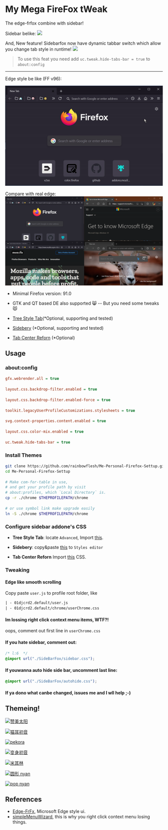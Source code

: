 # My Mega FireFox tWeak

The edge-frfox combine with sidebar!

Sidebar belike:
<img src="./asset/sidebar.gif" width="720px"/>

And, New feature! Sidebarfox now have dynamic tabbar switch which allow you change tab style in runtime!
<img src="./asset/sidebar_dynamic.gif" width="720px"/>

> To use this feat you need add `uc.tweak.hide-tabs-bar = true` to `about:config`

---

Edge style be like (FF v96):

![edgelike](./asset/preview.gif)

Compare with real edge:
![compare](./asset/compare.png)

- Minimal Firefox version: 91.0
- GTK and QT based DE also supported 😸 -- But you need some tweaks 😾

- [Tree Style Tab](https://addons.mozilla.org/en-US/firefox/addon/tree-style-tab)(\*Optional, supporting and tested)

- [Sidebery](https://addons.mozilla.org/en-US/firefox/addon/sidebery/) (\*Optional, supporting and tested)

- [Tab Center Reforn](https://addons.mozilla.org/en-US/firefox/addon/tabcenter-reborn) (\*Optional)

## Usage

### about:config

```cfg
gfx.webrender.all = true

layout.css.backdrop-filter.enabled = true

layout.css.backdrop-filter.enabled-force = true

toolkit.legacyUserProfileCustomizations.stylesheets = true

svg.context-properties.content.enabled = true

layout.css.color-mix.enabled = true

uc.tweak.hide-tabs-bar = true
```

### Install Themes

```bash
git clone https://github.com/rainbowflesh/Me-Personal-Firefox-Settup.git
cd Me-Personal-Firefox-Settup

# Make com-for-table in use,
# and get your profile path by visit
# about:profiles, which `Local Directory` is.
cp -r ./chrome $THEPROFILEPATH/chrome

# or use symbol link make upgrade easily
ln -S ./chrome $THEPROFILEPATH/chrome
```

### Configure sidebar addone's CSS

- **Tree Style Tab**: locate `Advanced`, Import [this](./chrome/treestyletab.css).
- **Sidebery**: copy&paste [this](./chrome/sidebery.css) to `Styles editor`

- **Tab Center Reforn** Import [this](./chrome/tabCenterReborn.css) CSS.

### Tweaking

#### Edge like smooth scrolling

Copy paste `user.js` to profile root folder, like

```txt
| - 01djcrd2.default/user.js
| - 01djcrd2.default/chrome/userChrome.css
```

#### Im lossing right click context menu items, WTF?!

oops, comment out first line in `userChrome.css`

#### If you hate sidebar, comment out:

```css
/* l:6  */
@import url("./SideBarFox/sidebar.css");
```

#### If youwanna auto hide side bar, uncomment last line:

```css
@import url("./SideBarFox/autohide.css");
```

#### If ya dono what canbe changed, issues me and I wll help ;-)

## Themeing!

[![赞美太阳](https://addons.mozilla.org/user-media/version-previews/full/3882/3882953.svg)](https://addons.mozilla.org/en-US/firefox/addon/prise-the-sun-dark-souls/)

[![猫耳初音](https://addons.mozilla.org/user-media/version-previews/full/3860/3860107.svg)](https://addons.mozilla.org/en-US/firefox/addon/neko-miku-theme/)

[![pekora](https://addons.mozilla.org/user-media/version-previews/full/3908/3908060.png)](https://addons.mozilla.org/en-US/firefox/addon/pekora-theme/)

[![变身初音](https://addons.mozilla.org/user-media/version-previews/full/3860/3860113.svg)](https://addons.mozilla.org/en-US/firefox/addon/yet-another-mikutheme/)

[![米其林](https://addons.mozilla.org/user-media/version-previews/full/3860/3860121.svg)](https://addons.mozilla.org/en-US/firefox/addon/run-michirun-run-theme/)

[![圆形 nyan](https://addons.mozilla.org/user-media/version-previews/full/3860/3860590.png)](https://addons.mozilla.org/en-US/developers/addon/fat-nyan-theme/)

[![pop nyan](https://addons.mozilla.org/user-media/version-previews/full/3860/3860589.svg)](https://addons.mozilla.org/en-US/firefox/addon/pop-nyan-theme/)

## References

- [Edge-FrFx](https://github.com/bmFtZQ/edge-frfox), Microsoft Edge style ui.
- [simpleMenuWizard](https://github.com/stonecrusher/simpleMenuWizard), this is why you right click context menu losing things.
